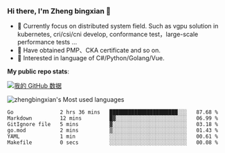 ### Hi there, I'm Zheng bingxian  👋

* 📖  Currently focus on distributed system field. Such as vgpu solution in kubernetes, cri/csi/cni develop, conformance test，large-scale performance tests ...
* 🌱  Have obtained PMP、CKA certificate and so on.
* 👯  Interested in language of C#/Python/Golang/Vue.

**My public repo stats**:

[![我的 GitHub 数据](https://github-readme-stats.vercel.app/api?username=zhengbingxian&theme=merko)]()

![zhengbingxian's Most used languages](https://github-readme-stats.vercel.app/api/top-langs/?username=zhengbingxian&layout=compact&hide_border=true&langs_count=10)

<!--START_SECTION:waka-->

```text
Go               2 hrs 36 mins   ██████████████████████░░░   87.68 %
Markdown         12 mins         █▓░░░░░░░░░░░░░░░░░░░░░░░   06.99 %
GitIgnore file   5 mins          ▓░░░░░░░░░░░░░░░░░░░░░░░░   03.18 %
go.mod           2 mins          ▒░░░░░░░░░░░░░░░░░░░░░░░░   01.43 %
YAML             1 min           ░░░░░░░░░░░░░░░░░░░░░░░░░   00.61 %
Makefile         0 secs          ░░░░░░░░░░░░░░░░░░░░░░░░░   00.08 %
```

<!--END_SECTION:waka-->
